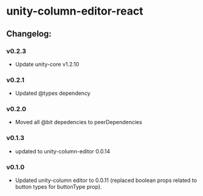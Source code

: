 # unity-column-editor-react

## Changelog:

### v0.2.3
- Update unity-core v1.2.10

### v0.2.1
- Updated @types dependency

### v0.2.0
- Moved all @bit depedencies to peerDependencies

### v0.1.3
- updated to unity-column-editor 0.0.14

### v0.1.0
- Updated unity-column editor to 0.0.11 (replaced boolean props related to button types for buttonType prop).
